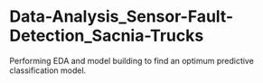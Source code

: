 # Data-Analysis_Sensor-Fault-Detection_Sacnia-Trucks
Performing EDA and model building to find an optimum predictive classification model.
